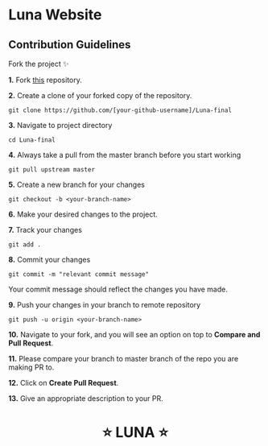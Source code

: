 # Luna Website

## Contribution Guidelines

Fork the project ✨

**1.** Fork [this](https://github.com/harshDhiman3344/Luna-final) repository.


**2.** Create a clone of your forked copy of the repository.
```
git clone https://github.com/[your-github-username]/Luna-final
```

**3.** Navigate to project directory
```
cd Luna-final
```

**4.** Always take a pull from the master branch before you start working 
```
git pull upstream master
```

**5.** Create a new branch for your changes
```
git checkout -b <your-branch-name>
```

**6.** Make your desired changes to the project.

**7.** Track your changes
```
git add .
```

**8.** Commit your changes
```
git commit -m "relevant commit message"
```
Your commit message should reflect the changes you have made.

**9.** Push your changes in your branch to remote repository
```
git push -u origin <your-branch-name>
```

**10.** Navigate to your fork, and you will see an option on top to **Compare and Pull Request**.

**11.** Please compare your branch to master branch of the repo you are making PR to.

**12.** Click on **Create Pull Request**.

**13.** Give an appropriate description to your PR.

<h1 align="center">⭐ LUNA ⭐ </h1>
